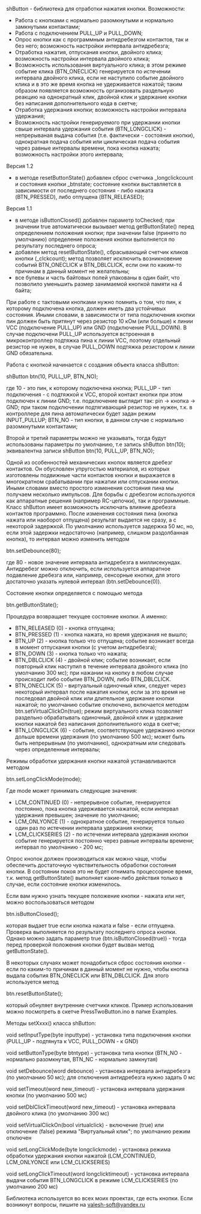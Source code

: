   shButton - библиотека для отработки нажатия кнопки. Возможности:
  - Работа с кнопками с нормально разомкнутыми и нормально замкнутыми контактами;
  - Работа с подключением PULL_UP и PULL_DOWN;
  - Опрос кнопки как с программным антидребезгом контактов, так и без него; возможность настройки интервала антидребезга;
  - Отработка нажатия, отпускания кнопки, двойного клика; возможность настройки интервала двойного клика;
  - Возможность использования виртуального клика; в этом режиме событие клика (BTN_ONECLICK) генерируется по истечении интервала двойного клика, если не наступило событие двойного клика и в это же время кнопка не удерживается нажатой; таким образом появляется возможность организовать раздельную реакцию на однократный клик, двойной клик и удержание кнопки без написания дополнительного кода в скетче;
  - Отработка удержания кнопки; возможность настройки интервала удержания; 
  - Возможность настройки генерируемого при удержании кнопки свыше интервала удержания события (BTN_LONGCLICK) - непрерываная выдача события (т.е. фактически - состояния кнопки), однократная подача события или циклическая подача события через равные интервалы времени, пока кнопка нажата; возможность настройки этого интервала;

   Версия 1.2
  * в методе resetButtonState() добавлен сброс счетчика _longclickcount и состояния кнопки _btnstate; состояние кнопки выставляется в зависимости от последнего состояния - либо нажата (BTN_PRESSED), либо отпущена (BTN_RELEASED);
  
 Версия 1.1
  + в методе isButtonClosed() добавлен параметр toChecked; при значении true автоматически вызывает метод getButtonState() перед определением положения кнопки; при значении false (принято по умолчанию) определение положения кнопки выполняется по результату последнего опроса;
  + добавлен метод resetButtonState(), сбрасывающий счетчик кликов кнопки (_clckcount); метод позволяет исключить возникновение событий BTN_ONECLICK и BTN_DBLCLICK, если они по каким-то причинам в данный момент не желательны;
  + все булевы и часть байтовых полей упакованы в один байт, что позволило уменьшить размер занимаемой кнопкой памяти на 4 байта;

При работе с тактовыми кнопками нужно помнить о том, что пин, к которому подключена кнопка, должен иметь два устойчивых состояния. Иными словами, в зависимости от типа подключения кнопки пин должен быть притянут через резистор 10 кОм (или больше) к линии VCC (подключение PULL_UP) или GND (подключение PULL_DOWN). В случае подключени PULL_UP используется встроенная в микроконтроллер подтяжка пина к линии VCC, поэтому отдельный резистор не нужен, в случае PULL_DOWN подтяжка резистором к линии GND обязательна.

Работа с кнопкой начинается с создания объекта класса shButton:

shButton btn(10, PULL_UP, BTN_NO);

где 10 - это пин, к которому подключена кнопка;
PULL_UP - тип подключения - с подтяжкой к VCC, второй контакт кнопки при этом подключен к линии GND; т.е. подключение выглядит так: pin -> кнопка -> GND; при таком подключении подтягивающий резистор не нужен, т.к. в контроллере для пина автоматически будет задан режим INPUT_PULLUP;
BTN_NO - тип кнопки, в данном случае с нормально разомкнутыми контактами;

Второй и третий параметры можно не указывать, тогда будут использованы параметры по умолчанию, т.е запись shButton btn(10); эквивалентна записи shButton btn(10, PULL_UP, BTN_NO);


Одной из особенностей механических кнопок является дребезг контактов. Он обусловлен упругостью материалов, из которых изготовлены подвижные части контактов кнопки и выражается в многократном срабатывании при нажатии или отпускании кнопки. Иными словами вместо простого изменения состояния пина мы получаем несколько импульсов. Для борьбы с дребезгом используются как аппаратные решения (например RC-цепочки), так и программные. 
Класс shButton имеет возможность исключать влияние дребезга контактов программно. После изменения состояния пина (кнопка нажата или наоборот отпущена) результат выдается не сразу, а с некоторой задержкой. По умолчанию используется задержка 50 мс, но, если этой задержки недостаточно (например, слишком раздолбанная кнопка), то интервал можно изменить методом

btn.setDebounce(80);

где 80 - новое значение интервала антидребезга в миллисекундах. Антидребезг можно отключить, если используется аппаратное подавление дребезга или, например, сенсорные кнопки, для этого достаточно указать нулевой интервал (btn.setDebounce(0)).

Состояние кнопки определяется с помощью метода

btn.getButtonState();

Процедура возвращает текущее состояние кнопки. А именно:

- BTN_RELEASED (0) - кнопка отпущена;
- BTN_PRESSED (1) - кнопка нажата, но время удержания не вышло;
- BTN_UP (2) - кнопка только что отпущена; событие возникает всегда в момент отпускания кнопки (с учетом антидребезга);
- BTN_DOWN (3) - кнопка только что нажата;
- BTN_DBLCLICK (4) - двойной клик; событие возникает, если повторный клик наступил в течение интервала двойного клика (по умолчанию 300 мс); при нажании на кнопку в любом случае происходит либо событие BTN_DOWN, либо BTN_DBLCLICK.
- BTN_ONECLICK (5) - виртуальный одиночный клик, следует через некоторый интервал после нажатия кнопки, если за это время не последовал двойной клик или длительное удержание кнопки нажатой; по умолчанию событие отключено, включается методом btn.setVirtualClickOn(true); режим виртуального клика позволяет раздельно обрабатывать одиночный, двойной клик и удержание кнопки нажатой без написания дополнительного кода в скетче;
- BTN_LONGCLICK (6) - событие, соответствующее удержанию кнопки дольше времени удержания (по умолчанию 500 мс); может быть быть непрерывным (по умолчанию), однократным или следовать через определенные интервалы;

Режимы обработки удержания кнопки нажатой устанавливаются методом

btn.setLongClickMode(mode);

Где mode может принимать следующие значения:

- LCM_CONTINUED (0) - непрерывное событие, генерируется постоянно, пока кнопка удерживается нажатой, если интервал удержания превышен; значение по умолчанию;
- LCM_ONLYONCE (1) - однократное событие, генерируется только один раз по истечении интервала удержания кнопки;
- LCM_CLICKSERIES (2) - по истечении интервала удержания кнопки событие генерируется постоянно через равные интервалы времени; интервал по умолчанию - 200 мс;

Опрос кнопок должен производиться как можно чаще, чтобы обеспечить достаточную чувствительность обработки состояния кнопки. В состоянии покоя это не будет отнимать процессорное время, т.к. метод getButtonState() выполняет какие-либо действия только в случае, если состояние кнопки изменилось.

Если вам нужно узнать текущее положение кнопки - нажата или нет, можно воспользоваться методом

btn.isButtonClosed();

которая выдает true если кнопка нажата и false - если отпущена. Проверка выполняется по результату последнего опроса кнопки. Однако можно задать параметр true (btn.isButtonClosed(true)) - тогда перед проверкой положения кнопки будет вызван метод getButtonState().

В некоторых случаях может понадобиться сброс состояния кнопки - если по каким-то причинам в данный момент не нужно, чтобы кнопка выдала события BTN_ONECLICK или BTN_DBLCLICK. Для этого используется метод

btn.resetButtonState();

который обнуляет внутренние счетчики кликов. Пример использования можно посмотреть в скетче PressTwoButton.ino в папке Examples.

Методы setXxxx() класса shButton:

void setInputType(byte inputtype) - установка типа подключения кнопки (PULL_UP - подтянута к VCC, PULL_DOWN - к GND)

void setButtonType(byte btntype) - установка типа кнопки (BTN_NO - нормально разомкнутая, BTN_NC - нормально замкнутая)

void setDebounce(word debounce) - установка интервала антидребезга (по умолчанию 50 мс); для отключения антидребезга нужно задать 0 мс

void setTimeout(word new_timeout) - установка интервала удержания кнопки (по умолчанию 500 мс)

void setDblClickTimeout(word new_timeout) - установка интервала двойного клика (по умолчанию 300 мс)

void setVirtualClickOn(bool virtualclick) - включение (true) или отключение (false) режима "Виртуальный клик"; по умолчанию режим отключен

void setLongClickMode(byte longclickmode) - установка режима обработки удержания кнопки нажатой (LCM_CONTINUED, LCM_ONLYONCE или LCM_CLICKSERIES)

void setLongClickTimeout(word longclicktimeout) - установка интервала выдачи события BTN_LONGCLICK в режиме LCM_CLICKSERIES (по умолчанию 200 мс)

Библиотека используется во всех моих проектах, где есть кнопки.
Если возникнут вопросы, пишите на valesh-soft@yandex.ru 
